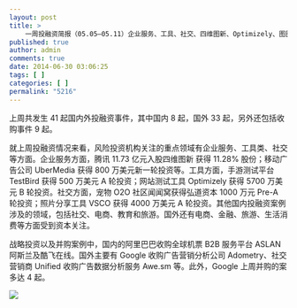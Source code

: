 ```yaml
---
layout: post
title: >
    一周投融资简报（05.05—05.11）企业服务、工具、社交、四维图新、Optimizely、图图窝
published: true
author: admin
comments: true
date: 2014-06-30 03:06:25
tags: [ ]
categories: [ ]
permalink: "5216"
---
```

上周共发生 41 起国内外投融资事件，其中国内 8 起，国外 33 起，另外还包括收购事件 9 起。

就上周投融资情况来看，风险投资机构关注的重点领域有企业服务、工具类、社交等方面。企业服务方面，腾讯 11.73 亿元入股四维图新 获得 11.28% 股份；移动广告公司 UberMedia 获得 800 万美元新一轮投资等。工具方面，手游测试平台 TestBird 获得 500 万美元 A 轮投资；网站测试工具 Optimizely 获得 5700 万美元 B 轮投资。社交方面，宠物 O2O 社区闻闻窝获得弘道资本 1000 万元 Pre-A 轮投资；照片分享工具 VSCO 获得 4000 万美元 A 轮投资。其他国内投融资案例涉及的领域，包括社交、电商、教育和旅游。国外还有电商、金融、旅游、生活消费等方面受到资本关注。

战略投资以及并购案例中，国内的阿里巴巴收购全球机票 B2B 服务平台 ASLAN 阿斯兰及酷飞在线。国外主要有 Google 收购广告营销分析公司 Adometry、社交营销商 Unified 收购广告数据分析服务 Awe.sm 等。此外，Google 上周并购的案多达 4 起。

![][1]

 [1]: http://yongz.com/yz/wp-content/uploads/2014/06/8977006eb6dd73d410f32ec3e8d29793.jpg
